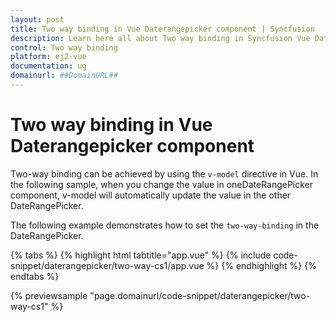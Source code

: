 ```yaml
---
layout: post
title: Two way binding in Vue Daterangepicker component | Syncfusion
description: Learn here all about Two way binding in Syncfusion Vue Daterangepicker component of Syncfusion Essential JS 2 and more.
control: Two way binding 
platform: ej2-vue
documentation: ug
domainurl: ##DomainURL##
---
```


# Two way binding in Vue Daterangepicker component

Two-way binding can be achieved by using the `v-model` directive in Vue. In the following sample, when you change the value in oneDateRangePicker component, v-model will automatically update the value in the other DateRangePicker.

The following example demonstrates how to set the `two-way-binding` in the DateRangePicker.

{% tabs %}
{% highlight html tabtitle="app.vue" %}
{% include code-snippet/daterangepicker/two-way-cs1/app.vue %}
{% endhighlight %}
{% endtabs %}
        
{% previewsample "page.domainurl/code-snippet/daterangepicker/two-way-cs1" %}